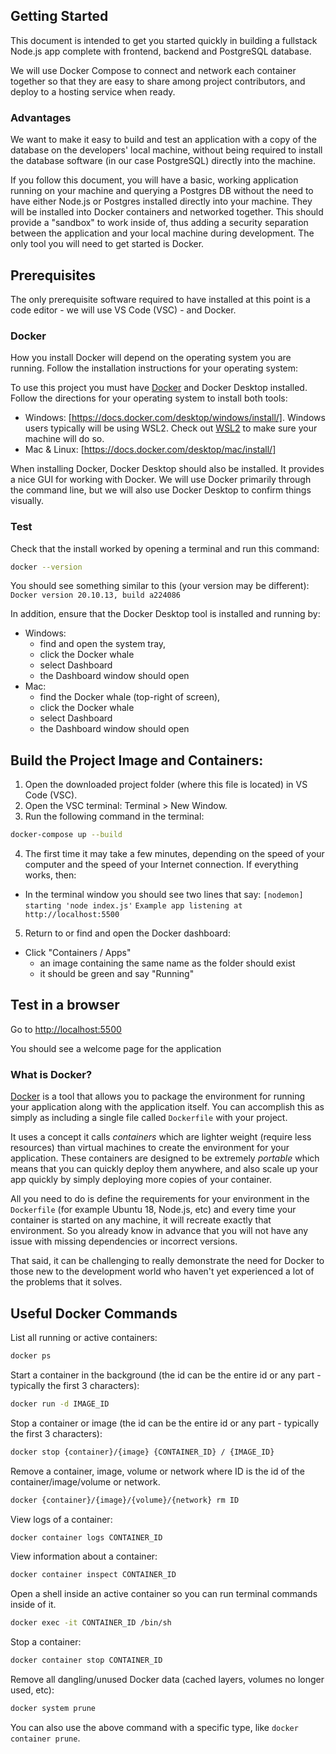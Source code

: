 ## Getting Started

This document is intended to get you started quickly in building a fullstack Node.js app complete with frontend, backend and PostgreSQL database.

We will use Docker Compose to connect and network each container together so that they are easy to share among project contributors, and deploy to a hosting service when ready.

### Advantages
We want to make it easy to build and test an application with a copy of the database on the developers' local machine, without being required  to install the database software (in our case PostgreSQL) directly into the machine.

If you follow this document, you will have a basic, working application running on your machine and querying a Postgres DB without the need to have either Node.js or Postgres installed directly into your machine. They will be installed into Docker containers and networked together. This should provide a "sandbox" to work inside of, thus adding a security separation between the application and your local machine during development. The only tool you will need to get started is Docker.

## Prerequisites

The only prerequisite software required to have installed at this point is a code editor - we will use VS Code (VSC) - and Docker.

### Docker

How you install Docker will depend on the operating system you are running. Follow the installation instructions for your operating system:

To use this project you must have [Docker](https://www.docker.com/get-started) and Docker Desktop installed. Follow the directions for your operating system to install both tools:

- Windows: [https://docs.docker.com/desktop/windows/install/]. Windows users typically will be using WSL2. Check out [WSL2](https://docs.microsoft.com/en-us/windows/wsl/install-manual#step-2---check-requirements-for-running-wsl-2) to make sure your machine will do so.
- Mac & Linux: [https://docs.docker.com/desktop/mac/install/]

When installing Docker, Docker Desktop should also be installed. It provides a nice GUI for working with Docker. We will use Docker primarily through the command line, but we will also use Docker Desktop to confirm things visually.

### Test

Check that the install worked by opening a terminal and run this command:

```bash
docker --version
```
You should see something similar to this (your version may be different):
  `Docker version 20.10.13, build a224086`

In addition, ensure that the Docker Desktop tool is installed and running by:
  - Windows:
    - find and open the system tray,
    - click the Docker whale
    - select Dashboard
    - the Dashboard window should open
  - Mac:
    - find the Docker whale (top-right of screen),
    - click the Docker whale
    - select Dashboard
    - the Dashboard window should open

## Build the Project Image and Containers:

1. Open the downloaded project folder (where this file is located) in VS Code (VSC).
2. Open the VSC terminal: Terminal > New Window.
3. Run the following command in the terminal:

  ```bash
  docker-compose up --build
  ```
4. The first time it may take a few minutes, depending on the speed of your computer and the speed of your Internet connection. If everything works, then:
  - In the terminal window you should see two lines that say:
    `[nodemon] starting 'node index.js'`
    `Example app listening at http://localhost:5500`
5. Return to or find and open the Docker dashboard:
  - Click "Containers / Apps"
    - an image containing the same name as the folder should exist
    - it should be green and say "Running"

## Test in a browser

Go to [http://localhost:5500]()

You should see a welcome page for the application

### What is Docker?

[Docker](https://docs.docker.com/get-started/overview/) is a tool that allows you to package the environment for running your application along with the application itself.  You can accomplish this as simply as including a single file called `Dockerfile` with your project.

It uses a concept it calls _containers_ which are lighter weight (require less resources) than virtual machines to create the environment for your application.  These containers are designed to be extremely _portable_ which means that you can quickly deploy them anywhere, and also scale up your app quickly by simply deploying more copies of your container.  

All you need to do is define the requirements for your environment in the `Dockerfile` (for example Ubuntu 18, Node.js, etc) and every time your container is started on any machine, it will recreate exactly that environment. So you already know in advance that you will not have any issue with missing dependencies or incorrect versions.

That said, it can be challenging to really demonstrate the need for Docker to those new to the development world who haven't yet experienced a lot of the problems that it solves.  


## Useful Docker Commands

List all running or active containers:

```bash
docker ps
```
Start a container in the background (the id can be the entire id or any part - typically the first 3 characters):

```bash
docker run -d IMAGE_ID
```

Stop a container or image (the id can be the entire id or any part - typically the first 3 characters):
```bash
docker stop {container}/{image} {CONTAINER_ID} / {IMAGE_ID}
```

Remove a container, image, volume or network where ID is the id of the container/image/volume or network.

```bash
docker {container}/{image}/{volume}/{network} rm ID
```

View logs of a container:

```bash
docker container logs CONTAINER_ID
```

View information about a container:

```bash
docker container inspect CONTAINER_ID
```

Open a shell inside an active container so you can run terminal commands inside of it.  

```bash
docker exec -it CONTAINER_ID /bin/sh
```

Stop a container:

```bash
docker container stop CONTAINER_ID
```

Remove all dangling/unused Docker data (cached layers, volumes no longer used, etc):

```bash
docker system prune
```

You can also use the above command with a specific type, like `docker container prune`.  

